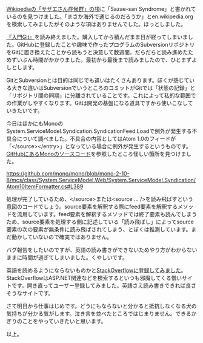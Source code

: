 [Wikipediaの「サザエさん症候群」の項](http://ja.wikipedia.org/wiki/%E3%82%B5%E3%82%B6%E3%82%A8%E3%81%95%E3%82%93%E7%97%87%E5%80%99%E7%BE%A4)に「Sazae-san Syndrome」と書かれているのを見つけました。「まさか海外で通じるのだろうか」とen.wikipedia.orgを検索してみましたがそのような項はありませんでした。ほっとしました。

[『入門Git』](http://www.amazon.co.jp/dp/4798023809)を読み終えました。購入してから積んだまま日が経ってしまいました。GitHubに登録したことや趣味で作ったプログラムのSubversionリポジトリをGitに置き換えたことから読もうと決意して数週間。だらだらと読み進めたためずいぶん時間がかかりました。最初から最後まで読みましたので、ひとまずよしとします。

GitとSubversionとは目的は同じでも違いはたくさんあります。ぼくが感じている大きな違いはSubversionでいうところのコミットがGitでは「状態の記録」と「リポジトリ間の同期」に分離されていることです。これによって私的な範囲での作業がしやすくなります。Gitは開発の基盤になる道具ですから使いこなしていきたいです。

今日はほかにもMonoのSystem.ServiceModel.Syndication.SyndicationFeed.Loadで例外が発生する不具合について調べました。不具合の内容としてはAtom 1.0のフィードが「&lt;/source&gt;&lt;/entry&gt;」となっている場合に例外が発生するというものです。[GitHubにあるMonoのソースコード](https://github.com/mono/mono)を参照したところ怪しい箇所を見つけました。

<https://github.com/mono/mono/blob/mono-2-10-8/mcs/class/System.ServiceModel.Web/System.ServiceModel.Syndication/Atom10ItemFormatter.cs#L389>

処理が完了しているため、&lt;/source&gt;または&lt;source ... /&gt;を読み飛ばすという意図のコードでしょう。source要素を解釈する際にfeed要素を解釈するメソッドを流用しています。feed要素を解釈するメソッドでは終了要素も読んでしまうため、source要素を処理する側に記述している「読み飛ばし」によってsource要素の次の要素が無条件に読み飛ばされてしまう、とぼくは推測しています。まだ動かしていないので確実ではありません。

バグ報告をしたいのですが、英語の読み書きができないためやり方がわからないままに時間が過ぎてしまいました。くやしいです。

英語を読めるようにならないものかと[StackOverflowに登録してみました](http://stackoverflow.com/users/1127373/)。StackOverflowはASP.NET関連などを検索するといつも邪魔してくる憎いサイトです。開き直ってユーザー登録してみました。英語さえ読み書きできれば良さそうなサイトです。

さて明日から仕事はじめです。どうにもならないと分かると抵抗しなくなる犬の気持ちが分かる気がします。泣き言を並べたところではじまりません。できるかぎりのことをやっていきたいと思います。

以上。
